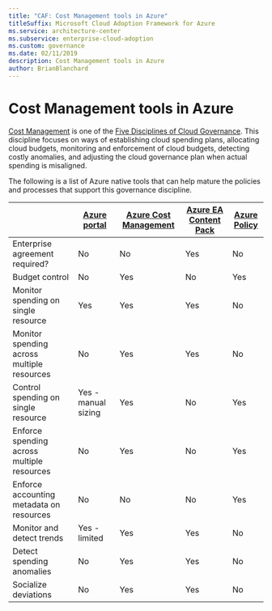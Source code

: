 ```yaml
---
title: "CAF: Cost Management tools in Azure"
titleSuffix: Microsoft Cloud Adoption Framework for Azure
ms.service: architecture-center
ms.subservice: enterprise-cloud-adoption
ms.custom: governance
ms.date: 02/11/2019
description: Cost Management tools in Azure
author: BrianBlanchard
---
```


# Cost Management tools in Azure

[Cost Management](./index.md) is one of the [Five Disciplines of Cloud Governance](../governance-disciplines.md). This discipline focuses on ways of establishing cloud spending plans, allocating cloud budgets, monitoring and enforcement of cloud budgets, detecting costly anomalies, and adjusting the cloud governance plan when actual spending is misaligned.

The following is a list of Azure native tools that can help mature the policies and processes that support this governance discipline.

|  | [Azure portal](https://azure.microsoft.com/features/azure-portal)  | [Azure Cost Management](/azure/cost-management/overview-cost-mgt)  | [Azure EA Content Pack](/power-bi/service-connect-to-azure-enterprise)  | [Azure Policy](/azure/governance/policy/overview) |
|---------|---------|---------|---------|---------|
|Enterprise agreement required?     | No         | No         | Yes         | No         |
|Budget control     | No         | Yes         | No         | Yes         |
|Monitor spending on single resource    | Yes         | Yes         | Yes         | No         |
|Monitor spending across multiple resources    | No         | Yes        | Yes         | No         |
|Control spending on single resource     | Yes - manual sizing         | Yes         | No         | Yes         |
|Enforce spending across multiple resources    | No         | Yes         | No         | Yes         |
|Enforce accounting metadata on resources    | No         | No         | No         | Yes         |
|Monitor and detect trends     | Yes - limited         | Yes        | Yes         | No         |
|Detect spending anomalies     | No         | Yes        | Yes         | No        |
|Socialize deviations     | No        | Yes        | Yes        | No        |
